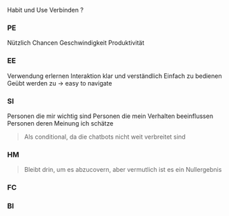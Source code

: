 
Habit und Use Verbinden ?


### PE

Nützlich 
Chancen 
Geschwindigkeit
Produktivität

### EE

Verwendung erlernen
Interaktion klar und verständlich 
Einfach zu bedienen
Geübt werden zu -> easy to navigate

### SI

Personen die mir wichtig sind
Personen die mein Verhalten beeinflussen
Personen deren Meinung ich schätze 

>Als conditional, da die chatbots nicht weit verbreitet sind



### HM

> Bleibt drin, um es abzucovern, aber vermutlich ist es ein Nullergebnis
### FC


### BI




